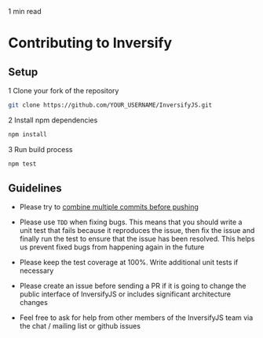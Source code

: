 <p id="reading-time-action-id" align="left">1 min read</p>

# Contributing to Inversify

## Setup

1 Clone your fork of the repository

```sh
git clone https://github.com/YOUR_USERNAME/InversifyJS.git
```

2 Install npm dependencies

```sh
npm install
```

3 Run build process

```sh
npm test
```

## Guidelines

- Please try to [combine multiple commits before pushing](http://stackoverflow.com/questions/6934752/combining-multiple-commits-before-pushing-in-git)

- Please use `TDD` when fixing bugs. This means that you should write a unit test that fails because it reproduces the issue, then fix the issue and finally run the test to ensure that the issue has been resolved. This helps us prevent fixed bugs from happening again in the future

- Please keep the test coverage at 100%. Write additional unit tests if necessary

- Please create an issue before sending a PR if it is going to change the public interface of InversifyJS or includes significant architecture changes

- Feel free to ask for help from other members of the InversifyJS team via the chat / mailing list or github issues
